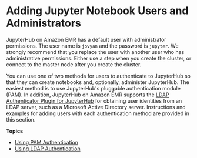 # Adding Jupyter Notebook Users and Administrators<a name="emr-jupyterhub-user-access"></a>

JupyterHub on Amazon EMR has a default user with administrator permissions\. The user name is `jovyan` and the password is `jupyter`\. We strongly recommend that you replace the user with another user who has administrative permissions\. Either use a step when you create the cluster, or connect to the master node after you create the cluster\.

You can use one of two methods for users to authenticate to JupyterHub so that they can create notebooks and, optionally, administer JupyterHub\. The easiest method is to use JupyterHub's pluggable authentication module \(PAM\)\. In addition, JupyterHub on Amazon EMR supports the [LDAP Authenticator Plugin for JupyterHub](https://github.com/jupyterhub/ldapauthenticator/) for obtaining user identities from an LDAP server, such as a Microsoft Active Directory server\. Instructions and examples for adding users with each authentication method are provided in this section\.

**Topics**
+ [Using PAM Authentication](emr-jupyterhub-pam-users.md)
+ [Using LDAP Authentication](emr-jupyterhub-ldap-users.md)